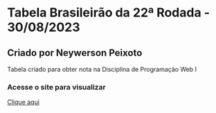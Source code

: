 # Tabela Brasileirão da 22ª Rodada - 30/08/2023

## Criado por Neywerson Peixoto
Tabela criado para obter nota na Disciplina de Programação Web I



### Acesse o site para visualizar
[Clique aqui](https://neywerson.github.io/tabelabrasileirao/)
